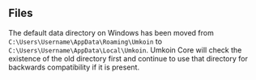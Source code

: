Files
-----

The default data directory on Windows has been moved from `C:\Users\Username\AppData\Roaming\Umkoin`
to `C:\Users\Username\AppData\Local\Umkoin`. Umkoin Core will check the existence
of the old directory first and continue to use that directory for backwards
compatibility if it is present.